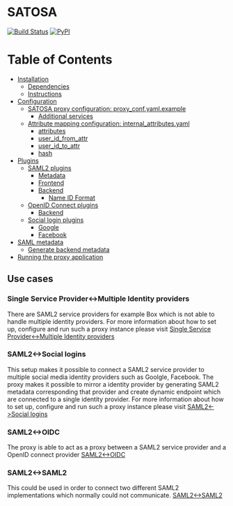 # SATOSA
[![Build Status](https://travis-ci.org/its-dirg/SATOSA.svg?branch=travis)](https://travis-ci.org/its-dirg/SATOSA)
[![PyPI](https://img.shields.io/pypi/v/SATOSA.svg)](https://pypi.python.org/pypi/SATOSA)

# Table of Contents

- [Installation](doc/README.md#installation)
    - [Dependencies](doc/README.md#dependencies)
    - [Instructions](doc/README.md#install_instructions)
- [Configuration](doc/README.md#configuration)
    - [SATOSA proxy configuration: proxy_conf.yaml.example](doc/README.md#proxy_conf)
        - [Additional services](doc/README.md#additional_service)
    - [Attribute mapping configuration: internal_attributes.yaml](doc/README.md#attr_map)
        - [attributes](doc/README.md#attributes)
        - [user_id_from_attr](doc/README.md#user_id_from_attr)
        - [user_id_to_attr](doc/README.md#user_id_to_attr)
        - [hash](doc/README.md#hash)
- [Plugins](doc/README.md#plugins)
    - [SAML2 plugins](doc/README.md#saml_plugin)
        - [Metadata](doc/README.md#metadata)
        - [Frontend](doc/README.md#frontend)
        - [Backend](doc/README.md#backend)
            - [Name ID Format](doc/README.md#name_id)
    - [OpenID Connect plugins](doc/README.md#openid_plugin)
        - [Backend](doc/README.md#backend)
    - [Social login plugins](doc/README.md#social_plugins)
        - [Google](doc/README.md#google)
        - [Facebook](doc/README.md#facebook)
- [SAML metadata](doc/README.md#saml_metadata)
    - [Generate backend metadata](doc/README.md#backend_metadata)
- [Running the proxy application](doc/README.md#run)


## Use cases

### Single Service Provider<->Multiple Identity providers 
There are SAML2 service providers for example Box which is not able to handle multiple identity 
providers. For more information about how to set up, configure and run such a proxy instance 
please visit [Single Service Provider<->Multiple Identity providers](doc/one-to-many.md)

### SAML2<->Social logins
This setup makes it possible to connect a SAML2 service provider to multiple social media identity 
providers such as Goolgle, Facebook. The proxy makes it possible to mirror a identity provider by 
generating SAML2 metadata corresponding that provider and create dynamic endpoint which 
are connected to a single identity provider.
For more information about how to set up, configure and run such a proxy instance please visit 
[SAML2<->Social logins](doc/SAML2-to-Social_logins.md)

### SAML2<->OIDC
The proxy is able to act as a proxy between a SAML2 service provider and a OpenID connect provider 
[SAML2<->OIDC](doc/saml2-to-oidc.md)


### SAML2<->SAML2
This could be used in order to connect two different SAML2 implementations which normally could not 
communicate.
[SAML2<->SAML2](doc/saml2-to-saml2.md)
